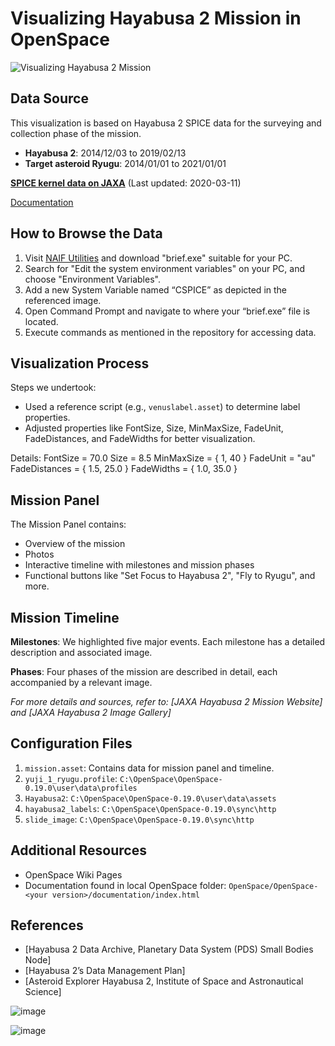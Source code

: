 # Visualizing Hayabusa 2 Mission in OpenSpace

![Visualizing Hayabusa 2 Mission](https://github.com/payopayouhuh/Visualizing-Hayabusa-2-Mission-in-OpenSpace/assets/134220954/a1217937-79c8-47f5-9241-a775148a9a50)

## Data Source
This visualization is based on Hayabusa 2 SPICE data for the surveying and collection phase of the mission. 
- **Hayabusa 2**: 2014/12/03 to 2019/02/13
- **Target asteroid Ryugu**: 2014/01/01 to 2021/01/01

[**SPICE kernel data on JAXA**](https://data.darts.isas.jaxa.jp/pub/hayabusa2/spice_bundle/) (Last updated: 2020-03-11)

[Documentation](https://data.darts.isas.jaxa.jp/pub/hayabusa2/spice_bundle/document/spiceds_v001.html)

## How to Browse the Data
1. Visit [NAIF Utilities](https://naif.jpl.nasa.gov/naif/utilities.html) and download "brief.exe" suitable for your PC.
2. Search for "Edit the system environment variables" on your PC, and choose "Environment Variables".
3. Add a new System Variable named “CSPICE” as depicted in the referenced image.
4. Open Command Prompt and navigate to where your “brief.exe” file is located.
5. Execute commands as mentioned in the repository for accessing data.

## Visualization Process
Steps we undertook:
- Used a reference script (e.g., `venuslabel.asset`) to determine label properties.
- Adjusted properties like FontSize, Size, MinMaxSize, FadeUnit, FadeDistances, and FadeWidths for better visualization.
  
Details:
FontSize = 70.0
Size = 8.5
MinMaxSize = { 1, 40 }
FadeUnit = "au"
FadeDistances = { 1.5, 25.0 }
FadeWidths = { 1.0, 35.0 }


## Mission Panel
The Mission Panel contains:
- Overview of the mission
- Photos 
- Interactive timeline with milestones and mission phases
- Functional buttons like "Set Focus to Hayabusa 2", "Fly to Ryugu", and more.

## Mission Timeline
**Milestones**:
We highlighted five major events. Each milestone has a detailed description and associated image.

**Phases**:
Four phases of the mission are described in detail, each accompanied by a relevant image.

*For more details and sources, refer to: [JAXA Hayabusa 2 Mission Website] and [JAXA Hayabusa 2 Image Gallery]*

## Configuration Files
1. `mission.asset`: Contains data for mission panel and timeline.
2. `yuji_1_ryugu.profile`: `C:\OpenSpace\OpenSpace-0.19.0\user\data\profiles`
3. `Hayabusa2`: `C:\OpenSpace\OpenSpace-0.19.0\user\data\assets`
4. `hayabusa2_labels`: `C:\OpenSpace\OpenSpace-0.19.0\sync\http`
5. `slide_image`: `C:\OpenSpace\OpenSpace-0.19.0\sync\http`

## Additional Resources
- OpenSpace Wiki Pages
- Documentation found in local OpenSpace folder: `OpenSpace/OpenSpace-<your version>/documentation/index.html`

## References
- [Hayabusa 2 Data Archive, Planetary Data System (PDS) Small Bodies Node]
- [Hayabusa 2’s Data Management Plan]
- [Asteroid Explorer Hayabusa 2, Institute of Space and Astronautical Science]

![image](https://github.com/payopayouhuh/Visualizing-Hayabusa-2-Mission-in-OpenSpace/assets/134220954/2f60bd60-9cd3-434d-a7be-dfc0d04f0efb)

![image](https://github.com/payopayouhuh/Visualizing-Hayabusa-2-Mission-in-OpenSpace/assets/134220954/7fb90d0e-fedb-43ad-941b-fd192df92f20)

